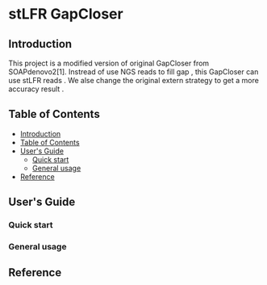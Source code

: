# stLFR GapCloser

## <a name=intro>Introduction</a>

This project is a modified version of original GapCloser from SOAPdenovo2[1].
Instread of use NGS reads to fill gap , this GapCloser can use stLFR reads .
We alse change the original extern strategy to get a more accuracy result .

## <a name=table>Table of Contents</a>

- [Introduction](#intro)
- [Table of Contents](#table)
- [User's Guide](#user-guide)
    - [Quick start](#quick-start)
    - [General usage](#usage)
- [Reference](#ref)

## <a name=user-guide>User's Guide</a>

### <a name=quick-start>Quick start</a>

### <a name=usage>General usage</a>

## <a name=ref>Reference</a>


